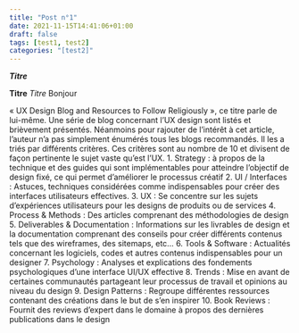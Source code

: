 ```yaml
---
title: "Post n°1"
date: 2021-11-15T14:41:06+01:00
draft: false
tags: [test1, test2]
categories: "[test2]"
---
```

***Titre*** 

**Titre**
*Titre*
Bonjour

« UX Design Blog and Resources to Follow Religiously », ce titre parle de lui-même. Une série de blog concernant l’UX design sont listés et brièvement présentés. Néanmoins pour rajouter de l’intérêt à cet article, l’auteur n’a pas simplement énumérés tous les blogs recommandés. Il les a triés par différents critères. Ces critères sont au nombre de 10 et divisent de façon pertinente le sujet vaste qu’est l’UX.
    1.	Strategy : à propos de la technique et des guides qui sont implémentables pour atteindre l’objectif de design fixé, ce qui permet d’améliorer le processus créatif
    2.	UI / Interfaces : Astuces, techniques considérées comme indispensables pour créer des interfaces utilisateurs effectives.
    3.	UX : Se concentre sur les sujets d’expériences utilisateurs pour les designs de produits ou de services
    4.	Process & Methods : Des articles comprenant des méthodologies de design
    5.	Deliverables & Documentation : Informations sur les livrables de design et la documentation comprenant des conseils pour créer différents contenus tels que des wireframes, des sitemaps, etc…
    6.	Tools & Software : Actualités concernant les logiciels, codes et autres contenus indispensables pour un designer
    7.	Psychology : Analyses et explications des fondements psychologiques d’une interface UI/UX effective
    8.	Trends : Mise en avant de certaines communautés partageant leur processus de travail et opinions au niveau du design
    9.	Design Patterns : Regroupe différentes ressources contenant des créations dans le but de s’en inspirer
    10.	Book Reviews : Fournit des reviews d’expert dans le domaine à propos des dernières publications dans le design
